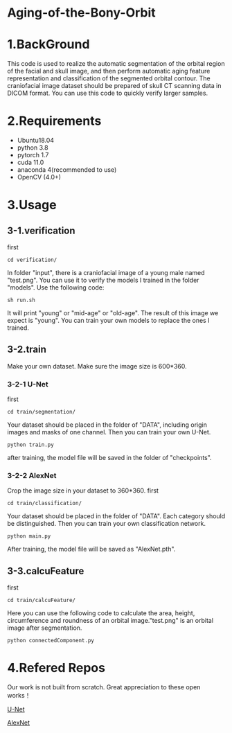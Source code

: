 # Aging-of-the-Bony-Orbit
# 1.BackGround
This code is used to realize the automatic segmentation of the orbital region of the facial and skull image, and then perform automatic aging feature representation and classification of the segmented orbital contour. The craniofacial image dataset should be prepared of skull CT scanning data in DICOM format. You can use this code to quickly verify larger samples.

# 2.Requirements
- Ubuntu18.04
- python 3.8
- pytorch 1.7
- cuda 11.0
- anaconda 4(recommended to use)
- OpenCV (4.0+)

# 3.Usage
## 3-1.verification
first

```cd verification/```

In folder "input", there is a craniofacial image of a young male named "test.png". You can use it to verify the models I trained in the folder "models". Use the following code:

```sh run.sh```

It will print "young" or "mid-age" or "old-age". The result of this image we expect is "young". You can train your own models to replace the ones I trained. 

## 3-2.train
Make your own dataset. Make sure the image size is 600*360.
### 3-2-1 U-Net
first

```cd train/segmentation/```

Your dataset should be placed in the folder of "DATA", including origin images and masks of one channel. Then you can train your own U-Net.

```python train.py```

after training, the model file will be saved in the folder of "checkpoints".

### 3-2-2 AlexNet
Crop the image size in your dataset to 360*360.
first

```cd train/classification/```

Your dataset should be placed in the folder of "DATA". Each category should be distinguished. Then you can train your own classification network.

```python main.py```

After training, the model file will be saved as "AlexNet.pth".

## 3-3.calcuFeature
first

```cd train/calcuFeature/```

Here you can use the following code to calculate the area, height, circumference and roundness of an orbital image."test.png" is an orbital image after segmentation.

```python connectedComponent.py```

# 4.Refered Repos
Our work is not built from scratch. Great appreciation to these open works！

[U-Net](https://github.com/milesial/Pytorch-UNet)

[AlexNet](https://github.com/WZMIAOMIAO/deep-learning-for-image-processing/tree/master/pytorch_classification/Test2_alexnet)









